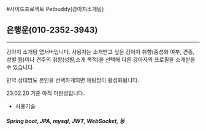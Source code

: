 #사이드프로젝트 Petbuddy(강아지소개팅)
## 은행운(010-2352-3943)

----

강아지 소개팅 앱서버입니다.
사용자는 소개받고 싶은 강아지 취향(중성화 여부, 견종, 성별 등)이나 견주의 취향(성별,소개 목적)을 선택해 다른 강아자의 프로필을 소개받을 수 있습니다.

만약 상대방도 본인을 선택하게되면 채팅방이 활성화됩니다.

23.02.20 기준 아직 미완성입니다.



- 사용기술
##### Spring boot, JPA, mysql, JWT, WebSocket, 등
